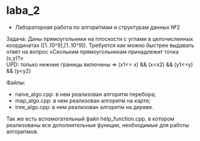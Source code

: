 # laba_2
* Лабораторная работа по алгоритмам и структурам данных №2

Задача: 
  Даны прямоугольники на плоскости с углами в целочисленных координатах ([1..10^9],[1..10^9]). Требуется как можно быстрее выдавать ответ на вопрос «Скольким прямоугольникам принадлежит точка (x,y)?»  
  UPD: только нижние границы включены => (x1<= x) && (x<x2) && (y1<=y) && (y<y2)

Файлы:

  - naive_algo.cpp: в нем реализован алгоритм перебора;
  - map_algo.cpp: в нем реализован алгоритм на карте;
  - tree_algo.cpp: в нем реализован алгоритм на дереве.

Так же есть вспомогательный файл help_function.cpp, в котором реализованы все дополнительные функции, необходимые для работы алгоритмов.
